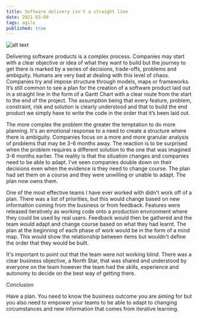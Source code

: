```yaml
---
title: Software delivery isn't a straight line
date: 2021-03-09
tags: agile
published: true
---
```


![alt text](image.jpg)

Delivering software products is a complex process. Companies may start with a clear objective or idea of what they want to build but the journey to get there is marked by a series of decisions, trade-offs, problems and ambiguity. Humans are very bad at dealing with this level of chaos. Companies try and impose structure through models, maps or frameworks. It’s still common to see a plan for the creation of a software product laid out in a straight line in the form of a Gantt Chart with a clear route from the start to the end of the project. The assumption being that every feature, problem, constraint, risk and solution is clearly understood and that to build the end product we simply have to write the code in the order that it’s been laid out.

The more complex the problem the greater the temptation to do more planning. It's an emotional response to a need to create a structure where there is ambiguity. Companies focus on a more and more granular analysis of problems that may be 3-6 months away. The reaction is to be surprised when the problem requires a different solution to the one that was imagined 3-6 months earlier. The reality is that the situation changes and companies need to be able to adapt. I’ve seen companies double down on their decisions even when the evidence is they need to change course. The plan had set them on a course and they were unwilling or unable to adapt. The plan now owns them.

One of the most effective teams I have ever worked with didn't work off of a plan. There was a list of priorities, but this would change based on new information coming from the business or from feedback. Features were released iteratively as working code onto a production environment where they could be used by real users. Feedback would then be gathered and the team would adapt and change course based on what they had learnt. The plan at the beginning of each phase of work would be in the form of a mind map. This would show the relationship between items but wouldn't define the order that they would be built.

It's important to point out that the team were not working blind. There was a clear business objective, a North Star, that was shared and understood by everyone on the team however the team had the skills, experience and autonomy to decide on the best way of getting there.

Conclusion

Have a plan. You need to know the business outcome you are aiming for but you also need to empower your teams to be able to adapt to changing circumstances and new information that comes from iterative learning.
